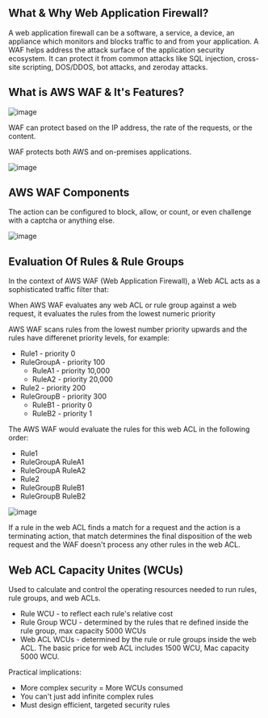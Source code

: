 ## What & Why Web Application Firewall?

A web application firewall can be a software, a service, a device, an appliance which monitors and blocks traffic to and from your application. A WAF helps address the attack surface of the application security ecosystem. It can protect it from common attacks like SQL injection, cross-site scripting, DOS/DDOS, bot attacks, and zeroday attacks.

## What is AWS WAF & It's Features?

![image](https://github.com/user-attachments/assets/fa7af196-c93b-4bc0-a450-0ff81360cf0f)

WAF can protect based on the IP address, the rate of the requests, or the content.


WAF protects both AWS and on-premises applications.

![image](https://github.com/user-attachments/assets/c9da9f13-c7fb-48d8-ace8-26f3084a36b8)

## AWS WAF Components

The action can be configured to block, allow, or count, or even challenge with a captcha or anything else.

![image](https://github.com/user-attachments/assets/14e4642e-7561-456f-8ec3-9ff9f5034916)

## Evaluation Of Rules & Rule Groups

In the context of AWS WAF (Web Application Firewall), a Web ACL acts as a sophisticated traffic filter that:

When AWS WAF evaluates any web ACL or rule group against a web request, it evaluates the rules from the lowest numeric priority 

AWS WAF scans rules from the lowest number priority upwards and the rules have differenet priority levels, for example:
- Rule1 - priority 0
- RuleGroupA - priority 100
  - RuleA1 - priority 10,000
  - RuleA2 - priority 20,000
- Rule2 - priority 200
- RuleGroupB - priority 300
  - RuleB1 - priority 0
  - RuleB2 - priority 1

The AWS WAF would evaluate the rules for this web ACL in the following order:
- Rule1
- RuleGroupA RuleA1
- RuleGroupA RuleA2 
- Rule2
- RuleGroupB RuleB1
- RuleGroupB RuleB2

![image](https://github.com/user-attachments/assets/a0e9ef64-b72e-4350-aae3-a97bafb71a00)

If a rule in the web ACL finds a match for a request and the action is a terminating action, that match determines the final disposition of the web request and the WAF doesn't process any other rules in the web ACL.

## Web ACL Capacity Unites (WCUs)

Used to calculate and control the operating resources needed to run rules, rule groups, and web ACLs.

- Rule WCU - to reflect each rule's relative cost
- Rule Group WCU - determined by the rules that re defined inside the rule group, max capacity 5000 WCUs
- Web ACL WCUs - determined by the rule or rule groups inside the web ACL. The basic price for web ACL includes 1500 WCU, Mac capacity 5000 WCU.

Practical implications:
- More complex security = More WCUs consumed
- You can't just add infinite complex rules
- Must design efficient, targeted security rules
